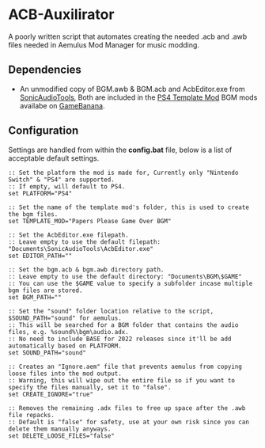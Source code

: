 # ACB-Auxilirator
A poorly written script that automates creating the needed .acb and .awb files needed in Aemulus Mod Manager for music modding.

## Dependencies
* An unmodified copy of BGM.awb & BGM.acb and AcbEditor.exe from [SonicAudioTools](https://github.com/blueskythlikesclouds/SonicAudioTools/releases), 
Both are included in the [PS4 Template Mod](https://gamebanana.com/mods/408773) BGM mods availabe on [GameBanana](https://gamebanana.com/).

## Configuration
Settings are handled from within the **config.bat** file, below is a list of acceptable default settings.
```batchfile
:: Set the platform the mod is made for, Currently only "Nintendo Switch" & "PS4" are supported.
:: If empty, will default to PS4.
set PLATFORM="PS4"

:: Set the name of the template mod's folder, this is used to create the bgm files.
set TEMPLATE_MOD="Papers Please Game Over BGM"

:: Set the AcbEditor.exe filepath.
:: Leave empty to use the default filepath: "Documents\SonicAudioTools\AcbEditor.exe"
set EDITOR_PATH=""

:: Set the bgm.acb & bgm.awb directory path.
:: Leave empty to use the default directory: "Documents\BGM\$GAME"
:: You can use the $GAME value to specify a subfolder incase multiple bgm files are stored.
set BGM_PATH=""

:: Set the "sound" folder location relative to the script, $SOUND_PATH="sound" for aemulus.
:: This will be searched for a BGM folder that contains the audio files, e.g. %sound%\bgm\audio.adx.
:: No need to include BASE for 2022 releases since it'll be add automatically based on PLATFORM.
set SOUND_PATH="sound"

:: Creates an "Ignore.aem" file that prevents aemulus from copying loose files into the mod output.
:: Warning, this will wipe out the entire file so if you want to specify the files manually, set it to "false".
set CREATE_IGNORE="true"

:: Removes the remaining .adx files to free up space after the .awb file repacks.
:: Default is "false" for safety, use at your own risk since you can delete them manually anyways.
set DELETE_LOOSE_FILES="false"
```
